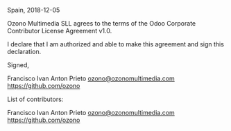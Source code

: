 Spain, 2018-12-05

Ozono Multimedia SLL agrees to the terms of the Odoo Corporate Contributor License
Agreement v1.0.

I declare that I am authorized and able to make this agreement and sign this
declaration.

Signed,

Francisco Ivan Anton Prieto ozono@ozonomultimedia.com https://github.com/ozono

List of contributors:

Francisco Ivan Anton Prieto ozono@ozonomultimedia.com https://github.com/ozono
